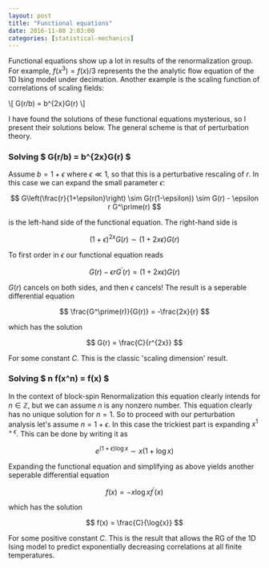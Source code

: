 ```yaml
---
layout: post
title: "Functional equations"
date: 2016-11-08 2:03:00
categories: [statistical-mechanics]
---
```


Functional equations show up a lot in results of the renormalization group. For example, $f(x^3)=f(x)/3$ represents the the analytic flow equation of the 1D Ising model under decimation. Another example is the scaling function of correlations of scaling fields:

\\[ G(r/b) = b^{2x}G(r) \\]

I have found the solutions of these functional equations mysterious, so I present their solutions below. The general scheme is that of perturbation theory.

### Solving $ G(r/b) = b^{2x}G(r) $
Assume $b=1+\epsilon$ where $\epsilon \ll 1$, so that this is a perturbative rescaling of $r$.  In this case we can expand the small parameter $\epsilon$:

$$ G\left(\frac{r}{1+\epsilon}\right) \sim G(r(1-\epsilon)) \sim G(r) - \epsilon r G^\prime(r) $$

is the left-hand side of the functional equation. The right-hand side is

$$ (1+\epsilon)^{2x} G(r) \sim (1 + 2x\epsilon) G(r) $$

To first order in $\epsilon$ our functional equation reads

$$ G(r) - \epsilon r G^\prime(r) = (1+2x\epsilon)G(r) $$

$G(r)$ cancels on both sides, and then $\epsilon$ cancels! The result is a seperable differential equation

$$ \frac{G^\prime(r)}{G(r)} = -\frac{2x}{r} $$

which has the solution

$$ G(r) = \frac{C}{r^{2x}} $$

For some constant $C$. This is the classic 'scaling dimension' result.

### Solving $ n f(x^n) = f(x) $
In the context of block-spin Renormalization this equation clearly intends for $n\in\mathbb{Z}$, but we can assume $n$ is any nonzero number.  This equation clearly has no unique solution for $n=1$. So to proceed with our perturbation analysis let's assume $n=1+\epsilon$.  In this case the trickiest part is expanding $x^{1+\epsilon}$. This can be done by writing it as

$$ e^{(1+\epsilon)\log{x}} \sim x(1+\log{x}) $$

Expanding the functional equation and simplifying as above yields another seperable differential equation

$$ f(x) = - x\log{x} f^\prime(x) $$

which has the solution

$$ f(x) = \frac{C}{\log{x}} $$

For some positive constant $C$. This is the result that allows the RG of the 1D Ising model to predict exponentially decreasing correlations at all finite temperatures.


